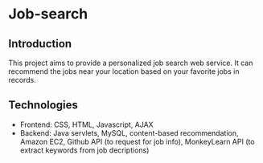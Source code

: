 # Job-search
## Introduction
This project aims to provide a personalized job search web service. It can recommend the jobs near your location based on your favorite jobs in records.

## Technologies
* Frontend: CSS, HTML, Javascript, AJAX
* Backend: Java servlets, MySQL, content-based recommendation, Amazon EC2, Github API (to request for job info), MonkeyLearn API (to extract keywords from job decriptions)
